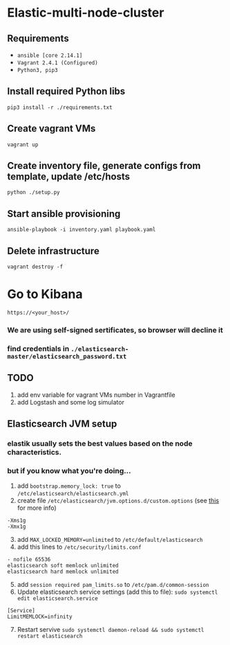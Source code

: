 # Elastic-multi-node-cluster

## Requirements
- `ansible [core 2.14.1]`
- `Vagrant 2.4.1 (Configured)`
- `Python3, pip3`

## Install required Python libs
`pip3 install -r ./requirements.txt`

## Create vagrant VMs
`vagrant up`

## Create inventory file, generate configs from template, update /etc/hosts
`python ./setup.py`

## Start ansible provisioning
`ansible-playbook -i inventory.yaml playbook.yaml`

## Delete infrastructure
`vagrant destroy -f`

# Go to Kibana
`https://<your_host>/`
### We are using self-signed sertificates, so browser will decline it
### find credentials in `./elasticsearch-master/elasticsearch_password.txt`

## TODO
1. add env variable for vagrant VMs number in Vagrantfile
2. add Logstash and some log simulator

## Elasticsearch JVM setup
### elastik usually sets the best values based on the node characteristics.
### but if you know what you're doing...
1. add `bootstrap.memory_lock: true` to `/etc/elasticsearch/elasticsearch.yml`
2. create file `/etc/elasticsearch/jvm.options.d/custom.options` (see [this](https://www.elastic.co/guide/en/elasticsearch/reference/8.15/advanced-configuration.html#set-jvm-options) for more info)
```
-Xms1g
-Xmx1g
```
3. add `MAX_LOCKED_MEMORY=unlimited` to `/etc/default/elasticsearch`
4. add this lines to `/etc/security/limits.conf`
```
- nofile 65536
elasticsearch soft memlock unlimited
elasticsearch hard memlock unlimited
```
5. add `session required pam_limits.so` to  `/etc/pam.d/common-session`
6. Update elasticsearch service settings (add this to file):
`sudo systemctl edit elasticsearch.service`
```
[Service]
LimitMEMLOCK=infinity
```
7. Restart servive `sudo systemctl daemon-reload && sudo systemctl restart elasticsearch`
